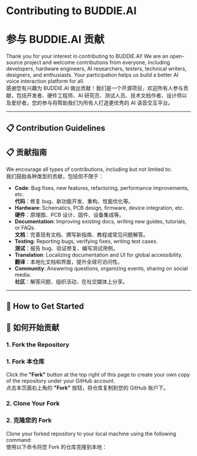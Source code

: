 # Contributing to BUDDIE.AI  
# 参与 BUDDIE.AI 贡献

Thank you for your interest in contributing to BUDDIE.AI! We are an open-source project and welcome contributions from everyone, including developers, hardware engineers, AI researchers, testers, technical writers, designers, and enthusiasts. Your participation helps us build a better AI voice interaction platform for all.  
感谢您有兴趣为 BUDDIE.AI 做出贡献！我们是一个开源项目，欢迎所有人参与贡献，包括开发者、硬件工程师、AI 研究员、测试人员、技术文档作者、设计师以及爱好者。您的参与将帮助我们为所有人打造更优秀的 AI 语音交互平台。

---

## 📋 Contribution Guidelines  
## 📋 贡献指南

We encourage all types of contributions, including but not limited to:  
我们鼓励各种类型的贡献，包括但不限于：

- **Code**: Bug fixes, new features, refactoring, performance improvements, etc.  
  **代码**：修复 bug、新功能开发、重构、性能优化等。
- **Hardware**: Schematics, PCB design, firmware, device integration, etc.  
  **硬件**：原理图、PCB 设计、固件、设备集成等。
- **Documentation**: Improving existing docs, writing new guides, tutorials, or FAQs.  
  **文档**：完善现有文档、撰写新指南、教程或常见问题解答。
- **Testing**: Reporting bugs, verifying fixes, writing test cases.  
  **测试**：报告 bug、验证修复、编写测试用例。
- **Translation**: Localizing documentation and UI for global accessibility.  
  **翻译**：本地化文档和界面，提升全球可访问性。
- **Community**: Answering questions, organizing events, sharing on social media.  
  **社区**：解答问题、组织活动、在社交媒体上分享。

---

## 🚀 How to Get Started  
## 🚀 如何开始贡献

### 1. Fork the Repository  
### 1. Fork 本仓库

Click the **"Fork"** button at the top right of this page to create your own copy of the repository under your GitHub account.  
点击本页面右上角的 **"Fork"** 按钮，将仓库复制到您的 GitHub 账户下。

### 2. Clone Your Fork  
### 2. 克隆您的 Fork

Clone your forked repository to your local machine using the following command:  
使用以下命令将您 Fork 的仓库克隆到本地：


